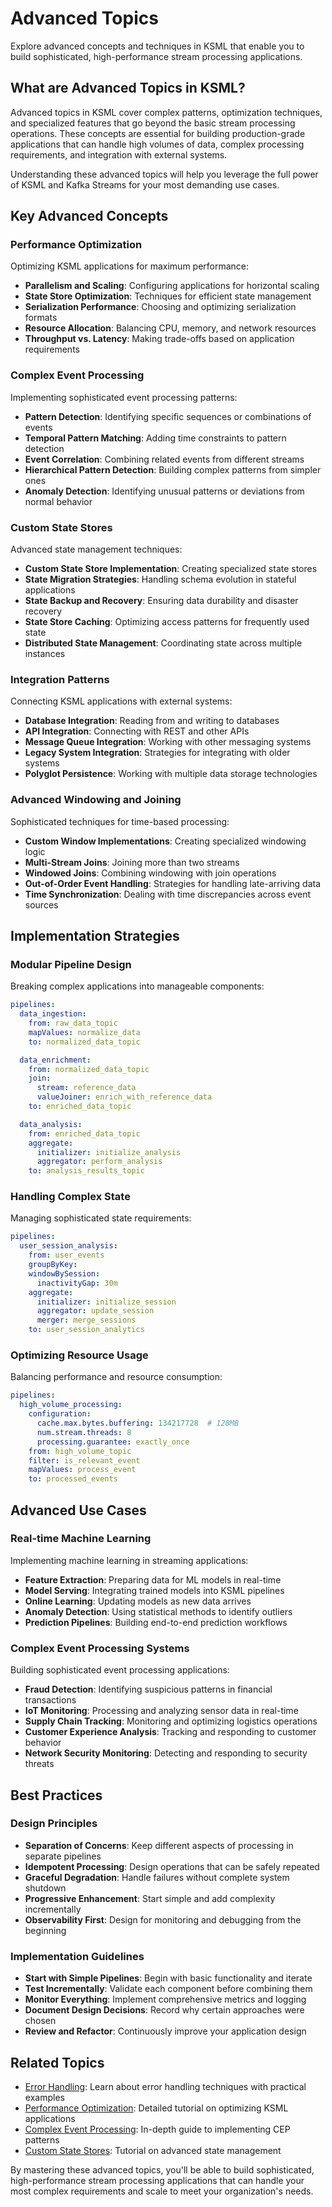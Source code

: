 # Advanced Topics

Explore advanced concepts and techniques in KSML that enable you to build sophisticated, high-performance stream processing applications.

## What are Advanced Topics in KSML?

Advanced topics in KSML cover complex patterns, optimization techniques, and specialized features that go beyond the basic stream processing operations. These concepts are essential for building production-grade applications that can handle high volumes of data, complex processing requirements, and integration with external systems.

Understanding these advanced topics will help you leverage the full power of KSML and Kafka Streams for your most demanding use cases.

## Key Advanced Concepts

### Performance Optimization

Optimizing KSML applications for maximum performance:

- **Parallelism and Scaling**: Configuring applications for horizontal scaling
- **State Store Optimization**: Techniques for efficient state management
- **Serialization Performance**: Choosing and optimizing serialization formats
- **Resource Allocation**: Balancing CPU, memory, and network resources
- **Throughput vs. Latency**: Making trade-offs based on application requirements

### Complex Event Processing

Implementing sophisticated event processing patterns:

- **Pattern Detection**: Identifying specific sequences or combinations of events
- **Temporal Pattern Matching**: Adding time constraints to pattern detection
- **Event Correlation**: Combining related events from different streams
- **Hierarchical Pattern Detection**: Building complex patterns from simpler ones
- **Anomaly Detection**: Identifying unusual patterns or deviations from normal behavior

### Custom State Stores

Advanced state management techniques:

- **Custom State Store Implementation**: Creating specialized state stores
- **State Migration Strategies**: Handling schema evolution in stateful applications
- **State Backup and Recovery**: Ensuring data durability and disaster recovery
- **State Store Caching**: Optimizing access patterns for frequently used state
- **Distributed State Management**: Coordinating state across multiple instances

### Integration Patterns

Connecting KSML applications with external systems:

- **Database Integration**: Reading from and writing to databases
- **API Integration**: Connecting with REST and other APIs
- **Message Queue Integration**: Working with other messaging systems
- **Legacy System Integration**: Strategies for integrating with older systems
- **Polyglot Persistence**: Working with multiple data storage technologies

### Advanced Windowing and Joining

Sophisticated techniques for time-based processing:

- **Custom Window Implementations**: Creating specialized windowing logic
- **Multi-Stream Joins**: Joining more than two streams
- **Windowed Joins**: Combining windowing with join operations
- **Out-of-Order Event Handling**: Strategies for handling late-arriving data
- **Time Synchronization**: Dealing with time discrepancies across event sources

## Implementation Strategies

### Modular Pipeline Design

Breaking complex applications into manageable components:

```yaml
pipelines:
  data_ingestion:
    from: raw_data_topic
    mapValues: normalize_data
    to: normalized_data_topic

  data_enrichment:
    from: normalized_data_topic
    join:
      stream: reference_data
      valueJoiner: enrich_with_reference_data
    to: enriched_data_topic

  data_analysis:
    from: enriched_data_topic
    aggregate:
      initializer: initialize_analysis
      aggregator: perform_analysis
    to: analysis_results_topic
```

### Handling Complex State

Managing sophisticated state requirements:

```yaml
pipelines:
  user_session_analysis:
    from: user_events
    groupByKey:
    windowBySession:
      inactivityGap: 30m
    aggregate:
      initializer: initialize_session
      aggregator: update_session
      merger: merge_sessions
    to: user_session_analytics
```

### Optimizing Resource Usage

Balancing performance and resource consumption:

```yaml
pipelines:
  high_volume_processing:
    configuration:
      cache.max.bytes.buffering: 134217728  # 128MB
      num.stream.threads: 8
      processing.guarantee: exactly_once
    from: high_volume_topic
    filter: is_relevant_event
    mapValues: process_event
    to: processed_events
```

## Advanced Use Cases

### Real-time Machine Learning

Implementing machine learning in streaming applications:

- **Feature Extraction**: Preparing data for ML models in real-time
- **Model Serving**: Integrating trained models into KSML pipelines
- **Online Learning**: Updating models as new data arrives
- **Anomaly Detection**: Using statistical methods to identify outliers
- **Prediction Pipelines**: Building end-to-end prediction workflows

### Complex Event Processing Systems

Building sophisticated event processing applications:

- **Fraud Detection**: Identifying suspicious patterns in financial transactions
- **IoT Monitoring**: Processing and analyzing sensor data in real-time
- **Supply Chain Tracking**: Monitoring and optimizing logistics operations
- **Customer Experience Analysis**: Tracking and responding to customer behavior
- **Network Security Monitoring**: Detecting and responding to security threats

## Best Practices

### Design Principles

- **Separation of Concerns**: Keep different aspects of processing in separate pipelines
- **Idempotent Processing**: Design operations that can be safely repeated
- **Graceful Degradation**: Handle failures without complete system shutdown
- **Progressive Enhancement**: Start simple and add complexity incrementally
- **Observability First**: Design for monitoring and debugging from the beginning

### Implementation Guidelines

- **Start with Simple Pipelines**: Begin with basic functionality and iterate
- **Test Incrementally**: Validate each component before combining them
- **Monitor Everything**: Implement comprehensive metrics and logging
- **Document Design Decisions**: Record why certain approaches were chosen
- **Review and Refactor**: Continuously improve your application design

## Related Topics

- [Error Handling](../tutorials/intermediate/error-handling.md): Learn about error handling techniques with practical examples
- [Performance Optimization](../tutorials/advanced/performance-optimization.md): Detailed tutorial on optimizing KSML applications
- [Complex Event Processing](../tutorials/advanced/complex-event-processing.md): In-depth guide to implementing CEP patterns
- [Custom State Stores](../tutorials/advanced/custom-state-stores.md): Tutorial on advanced state management

By mastering these advanced topics, you'll be able to build sophisticated, high-performance stream processing applications that can handle your most complex requirements and scale to meet your organization's needs.